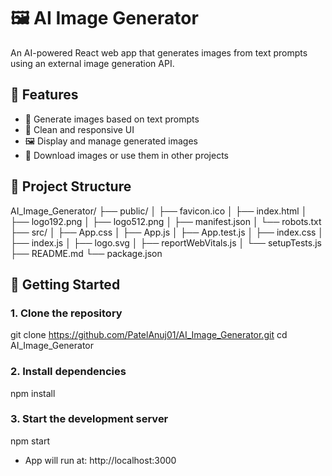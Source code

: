 # 🖼️ AI Image Generator

An AI-powered React web app that generates images from text prompts using an external image generation API.

## 🚀 Features

- 🧠 Generate images based on text prompts
- 🎨 Clean and responsive UI
- 🖼️ Display and manage generated images
- 💾 Download images or use them in other projects

## 📁 Project Structure

AI_Image_Generator/ ├── public/ │ ├── favicon.ico │ ├── index.html │ ├── logo192.png │ ├── logo512.png │ ├── manifest.json │ └── robots.txt ├── src/ │ ├── App.css │ ├── App.js │ ├── App.test.js │ ├── index.css │ ├── index.js │ ├── logo.svg │ ├── reportWebVitals.js │ └── setupTests.js ├── README.md └── package.json

## 🔧 Getting Started

### 1. Clone the repository
git clone https://github.com/PatelAnuj01/AI_Image_Generator.git
cd AI_Image_Generator

### 2. Install dependencies
npm install

### 3. Start the development server
npm start

- App will run at: http://localhost:3000
